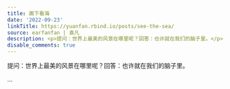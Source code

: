 ```yaml
---
title: 画下看海
date: '2022-09-23'
linkTitle: https://yuanfan.rbind.io/posts/see-the-sea/
source: earfanfan | 袁凡
description: <p>提问：世界上最美的风景在哪里呢？回答：也许就在我们的脑子里。</p> ...
disable_comments: true
---
```

<p>提问：世界上最美的风景在哪里呢？回答：也许就在我们的脑子里。</p> ...